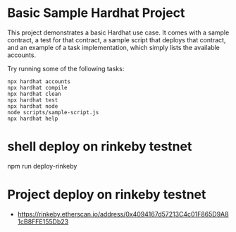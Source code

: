 # Basic Sample Hardhat Project

This project demonstrates a basic Hardhat use case. It comes with a sample contract, a test for that contract, a sample script that deploys that contract, and an example of a task implementation, which simply lists the available accounts.

Try running some of the following tasks:

```shell
npx hardhat accounts
npx hardhat compile
npx hardhat clean
npx hardhat test
npx hardhat node
node scripts/sample-script.js
npx hardhat help
```

# shell deploy on rinkeby testnet

npm run deploy-rinkeby

# Project deploy on rinkeby testnet

- https://rinkeby.etherscan.io/address/0x4094167d57213C4c01F865D9A81cB8FFE155Db23
